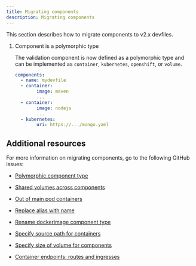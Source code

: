 ```yaml
---
title: Migrating components
description: Migrating components
---
```


This section describes how to migrate components to v2.x devfiles.

1. Component is a polymorphic type

    The validation component is now defined as a polymorphic type and
    can be implemented as `container`, `kubernetes`, `openshift`, or
    `volume`.

    ```yaml {% title="v2.0" filename="devfile.yaml" %}
    components:
      - name: mydevfile
      - container:
            image: maven
            ...
      - container:
            image: nodejs
            ...
      - kubernetes:
            uri: https://.../mongo.yaml
    ```

## Additional resources

For more information on migrating components, go to the following
GitHub issues:

- [Polymorphic component
  type](https://github.com/devfile/api/issues/4)

- [Shared volumes across
  components](https://github.com/devfile/api/issues/19)

- [Out of main pod
  containers](https://github.com/devfile/api/issues/48)

- [Replace alias with
  name](https://github.com/devfile/api/issues/9)

- [Rename dockerimage component
  type](https://github.com/devfile/api/issues/8)

- [Specify source path for
  containers](https://github.com/devfile/api/issues/17)

- [Specify size of volume for
  components](https://github.com/devfile/api/issues/14)

- [Container endpoints: routes and
  ingresses](https://github.com/devfile/api/issues/27)
